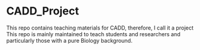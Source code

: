 # CADD_Project
This repo contains teaching materials for CADD, therefore, I call it a project
This repo is mainly maintained to teach students and researchers and particularly those with a pure Biology background.

